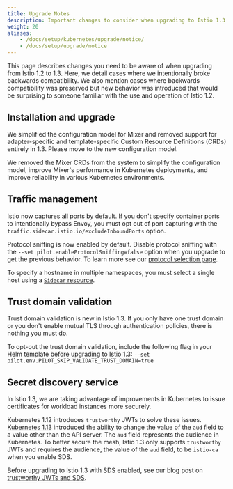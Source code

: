 ```yaml
---
title: Upgrade Notes
description: Important changes to consider when upgrading to Istio 1.3.
weight: 20
aliases:
    - /docs/setup/kubernetes/upgrade/notice/
    - /docs/setup/upgrade/notice
---
```


This page describes changes you need to be aware of when upgrading from
Istio 1.2 to 1.3.  Here, we detail cases where we intentionally broke backwards
compatibility.  We also mention cases where backwards compatibility was
preserved but new behavior was introduced that would be surprising to someone
familiar with the use and operation of Istio 1.2.

## Installation and upgrade

We simplified the configuration model for Mixer and removed support for
adapter-specific and template-specific Custom Resource Definitions (CRDs)
entirely in 1.3. Please move to the new configuration model.

We removed the Mixer CRDs from the system to simplify the configuration
model, improve Mixer's performance in Kubernetes deployments, and improve
reliability in various Kubernetes environments.

## Traffic management

Istio now captures all ports by default. If you don't specify container ports
to intentionally bypass Envoy, you must opt out of port capturing with the
`traffic.sidecar.istio.io/excludeInboundPorts` option.

Protocol sniffing is now enabled by default. Disable protocol sniffing with the
`--set pilot.enableProtocolSniffing=false` option when you upgrade to get the
previous behavior. To learn more see our [protocol selection page](/docs/ops/configuration/traffic-management/protocol-selection/).

To specify a hostname in multiple namespaces, you must select a single host using
a [`Sidecar` resource](/docs/reference/config/networking/sidecar/).

## Trust domain validation

Trust domain validation is new in Istio 1.3. If you only have one trust domain
or you don't enable mutual TLS through authentication policies, there is nothing
you must do.

To opt-out the trust domain validation, include the following flag in your Helm
template before upgrading to Istio 1.3:
`--set pilot.env.PILOT_SKIP_VALIDATE_TRUST_DOMAIN=true`

## Secret discovery service

In Istio 1.3, we are taking advantage of improvements in Kubernetes to issue
certificates for workload instances more securely.

Kubernetes 1.12 introduces `trustworthy` JWTs to solve these issues.
[Kubernetes 1.13](https://github.com/kubernetes/kubernetes/blob/master/CHANGELOG-1.13.md)
introduced the ability to change the value of the `aud` field to a value other
than the API server. The `aud` field represents the audience in Kubernetes. To
better secure the mesh, Istio 1.3 only supports `trustworthy` JWTs and requires
the audience, the value of the `aud` field, to be `istio-ca` when you enable
SDS.

Before upgrading to Istio 1.3 with SDS enabled, see our blog post on
[trustworthy JWTs and SDS](/blog/2019/trustworthy-jwt-sds/).
